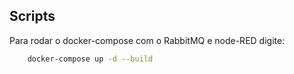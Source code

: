 ## Scripts

Para rodar o docker-compose com o RabbitMQ e node-RED digite:

```bash
    docker-compose up -d --build
```
